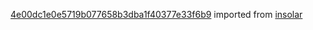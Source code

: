 [4e00dc1e0e5719b077658b3dba1f40377e33f6b9](https://github.com/insolar/insolar/commit/4e00dc1e0e5719b077658b3dba1f40377e33f6b9) imported from [insolar](https://github.com/insolar/insolar)
